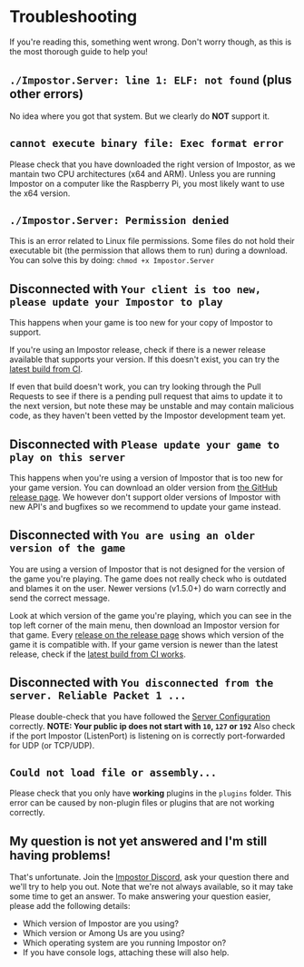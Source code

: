 # Troubleshooting

If you're reading this, something went wrong.
Don't worry though, as this is the most thorough guide to help you!

## `./Impostor.Server: line 1: ELF: not found` (plus other errors)

No idea where you got that system. But we clearly do **NOT** support it.

## `cannot execute binary file: Exec format error`

Please check that you have downloaded the right version of Impostor, as we mantain two CPU architectures (x64 and ARM).
Unless you are running Impostor on a computer like the Raspberry Pi, you most likely want to use the x64 version.

## `./Impostor.Server: Permission denied`

This is an error related to Linux file permissions.
Some files do not hold their executable bit (the permission that allows them to run) during a download.
You can solve this by doing: `chmod +x Impostor.Server`

## Disconnected with `Your client is too new, please update your Impostor to play`

This happens when your game is too new for your copy of Impostor to support.

If you're using an Impostor release, check if there is a newer release available that supports your version. If this doesn't exist, you can try the [latest build from CI](https://nightly.link/Impostor/Impostor/workflows/ci/master).

If even that build doesn't work, you can try looking through the Pull Requests to see if there is a pending pull request that aims to update it to the next version, but note these may be unstable and may contain malicious code, as they haven't been vetted by the Impostor development team yet.

## Disconnected with `Please update your game to play on this server`

This happens when you're using a version of Impostor that is too new for your game version. You can download an older version from [the GitHub release page](https://github.com/Impostor/Impostor/releases). We however don't support older versions of Impostor with new API's and bugfixes so we recommend to update your game instead.

## Disconnected with `You are using an older version of the game`

You are using a version of Impostor that is not designed for the version of the game you're playing. The game does not really check who is outdated and blames it on the user. Newer versions (v1.5.0+) do warn correctly and send the correct message.

Look at which version of the game you're playing, which you can see in the top left corner of the main menu, then download an Impostor version for that game. Every [release on the release page](https://github.com/Impostor/Impostor/releases) shows which version of the game it is compatible with. If your game version is newer than the latest release, check if the [latest build from CI works](https://nightly.link/Impostor/Impostor/workflows/ci/master).

## Disconnected with `You disconnected from the server. Reliable Packet 1 ...`

Please double-check that you have followed the [Server Configuration](Server-configuration.md) correctly.
**NOTE: Your public ip does not start with `10`, `127` or `192`**
Also check if the port Impostor (ListenPort) is listening on is correctly port-forwarded for UDP (or TCP/UDP).

## `Could not load file or assembly...`

Please check that you only have **working** plugins in the `plugins` folder.
This error can be caused by non-plugin files or plugins that are not working correctly.

## My question is not yet answered and I'm still having problems!

That's unfortunate. Join the [Impostor Discord](https://discord.gg/Mk3w6Tb), ask your question there and we'll try to help you out. Note that we're not always available, so it may take some time to get an answer. To make answering your question easier, please add the following details:

- Which version of Impostor are you using?
- Which version or Among Us are you using?
- Which operating system are you running Impostor on?
- If you have console logs, attaching these will also help.
